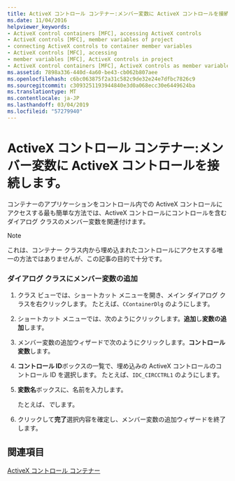```yaml
---
title: ActiveX コントロール コンテナー:メンバー変数に ActiveX コントロールを接続します。
ms.date: 11/04/2016
helpviewer_keywords:
- ActiveX control containers [MFC], accessing ActiveX controls
- ActiveX controls [MFC], member variables of project
- connecting ActiveX controls to container member variables
- ActiveX controls [MFC], accessing
- member variables [MFC], ActiveX controls in project
- ActiveX control containers [MFC], ActiveX controls as member variables
ms.assetid: 7898a336-440d-4a60-be43-cb062b807aee
ms.openlocfilehash: c6bc063875f2a31c582c9de32e24e7dfbc7826c9
ms.sourcegitcommit: c3093251193944840e3d0a068ecc30e6449624ba
ms.translationtype: MT
ms.contentlocale: ja-JP
ms.lasthandoff: 03/04/2019
ms.locfileid: "57279940"
---
```

# <a name="activex-control-containers-connecting-an-activex-control-to-a-member-variable"></a>ActiveX コントロール コンテナー:メンバー変数に ActiveX コントロールを接続します。

コンテナーのアプリケーションをコントロール内での ActiveX コントロールにアクセスする最も簡単な方法では、ActiveX コントロールにコントロールを含むダイアログ クラスのメンバー変数を関連付けます。

> [!NOTE]
>  これは、コンテナー クラス内から埋め込まれたコントロールにアクセスする唯一の方法ではありませんが、この記事の目的で十分です。

### <a name="adding-a-member-variable-to-the-dialog-class"></a>ダイアログ クラスにメンバー変数の追加

1. クラス ビューでは、ショートカット メニューを開き、メイン ダイアログ クラスを右クリックします。 たとえば、`CContainerDlg` のようにします。

1. ショートカット メニューでは、次のようにクリックします。**追加**し**変数の追加**します。

1. メンバー変数の追加ウィザードで次のようにクリックします。**コントロール変数**します。

1. **コントロール ID**ボックスの一覧で、埋め込みの ActiveX コントロールのコントロール ID を選択します。 たとえば、`IDC_CIRCCTRL1` のようにします。

1. **変数名**ボックスに、名前を入力します。

   たとえば、*で*します。

1. クリックして**完了**選択内容を確定し、メンバー変数の追加ウィザードを終了します。

## <a name="see-also"></a>関連項目

[ActiveX コントロール コンテナー](../mfc/activex-control-containers.md)

